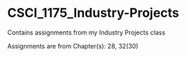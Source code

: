 # CSCI_1175_Industry-Projects

Contains assignments from my Industry Projects class

Assignments are from Chapter(s): 28, 32(30)
